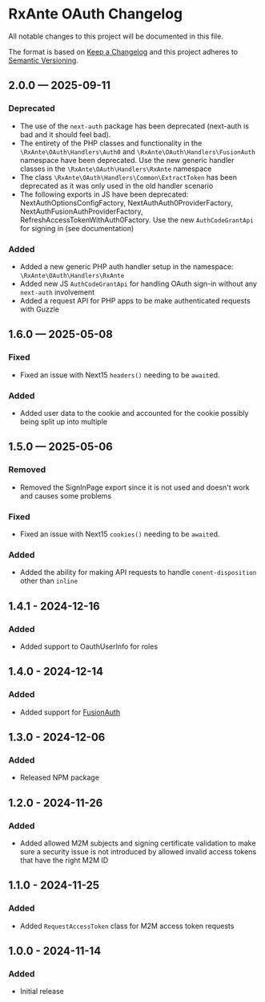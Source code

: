 # RxAnte OAuth Changelog

All notable changes to this project will be documented in this file.

The format is based on [Keep a Changelog](http://keepachangelog.com/en/1.0.0/)
and this project adheres to [Semantic Versioning](http://semver.org/spec/v2.0.0.html).

## 2.0.0 — 2025-09-11
### Deprecated
- The use of the `next-auth` package has been deprecated (next-auth is bad and it should feel bad).
- The entirety of the PHP classes and functionality in the `\RxAnte\OAuth\Handlers\Auth0` and `\RxAnte\OAuth\Handlers\FusionAuth` namespace have been deprecated. Use the new generic handler classes in the `\RxAnte\OAuth\Handlers\RxAnte` namespace
- The class `\RxAnte\OAuth\Handlers\Common\ExtractToken` has been deprecated as it was only used in the old handler scenario
- The following exports in JS have been deprecated: NextAuthOptionsConfigFactory, NextAuthAuth0ProviderFactory, NextAuthFusionAuthProviderFactory, RefreshAccessTokenWithAuth0Factory. Use the new `AuthCodeGrantApi` for signing in (see documentation)
### Added
- Added a new generic PHP auth handler setup in the namespace: `\RxAnte\OAuth\Handlers\RxAnte`
- Added new JS `AuthCodeGrantApi` for handling OAuth sign-in without any `next-auth` involvement
- Added a request API for PHP apps to be make authenticated requests with Guzzle

## 1.6.0 — 2025-05-08
### Fixed
- Fixed an issue with Next15 `headers()` needing to be `await`ed.
### Added
- Added user data to the cookie and accounted for the cookie possibly being split up into multiple

## 1.5.0 — 2025-05-06
### Removed
- Removed the SignInPage export since it is not used and doesn't work and causes some problems
### Fixed
- Fixed an issue with Next15 `cookies()` needing to be `await`ed.
### Added
- Added the ability for making API requests to handle `conent-disposition` other than `inline`

## 1.4.1 - 2024-12-16
### Added
- Added support to OauthUserInfo for roles

## 1.4.0 - 2024-12-14
### Added
- Added support for [FusionAuth](https://fusionauth.io)

## 1.3.0 - 2024-12-06
### Added
- Released NPM package

## 1.2.0 - 2024-11-26
### Added
- Added allowed M2M subjects and signing certificate validation to make sure a security issue is not introduced by allowed invalid access tokens that have the right M2M ID

## 1.1.0 - 2024-11-25
### Added
- Added `RequestAccessToken` class for M2M access token requests

## 1.0.0 - 2024-11-14
### Added
- Initial release
